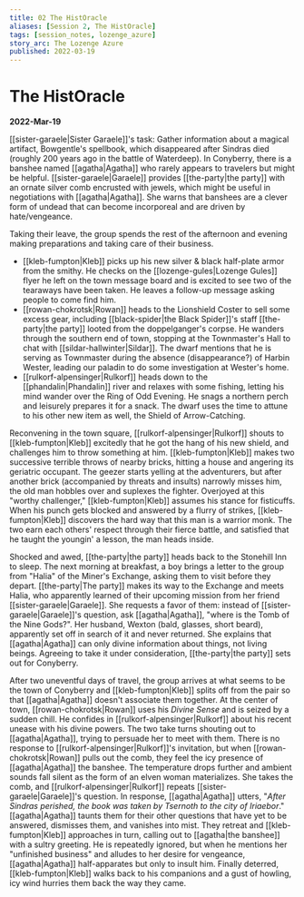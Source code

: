 ```yaml
---
title: 02 The HistOracle
aliases: [Session 2, The HistOracle]
tags: [session_notes, lozenge_azure]
story_arc: The Lozenge Azure
published: 2022-03-19
---
```

# The HistOracle
**2022-Mar-19**

[[sister-garaele|Sister Garaele]]'s task: Gather information about a magical artifact, Bowgentle's spellbook, which disappeared after Sindras died (roughly 200 years ago in the battle of Waterdeep). In Conyberry, there is a banshee named [[agatha|Agatha]] who rarely appears to travelers but might be helpful. [[sister-garaele|Garaele]] provides [[the-party|the party]] with an ornate silver comb encrusted with jewels, which might be useful in negotiations with [[agatha|Agatha]]. She warns that banshees are a clever form of undead that can become incorporeal and are driven by hate/vengeance. 

Taking their leave, the group spends the rest of the afternoon and evening making preparations and taking care of their business.
- [[kleb-fumpton|Kleb]] picks up his new silver & black half-plate armor from the smithy. He checks on the [[lozenge-gules|Lozenge Gules]] flyer he left on the town message board and is excited to see two of the tearaways have been taken. He leaves a follow-up message asking people to come find him.
- [[rowan-chokrotsk|Rowan]] heads to the Lionshield Coster to sell some excess gear, including [[black-spider|the Black Spider]]'s staff [[the-party|the party]] looted from the doppelganger's corpse. He wanders through the southern end of town, stopping at the Townmaster's Hall to chat with [[sildar-hallwinter|Sildar]]. The dwarf mentions that he is serving as Townmaster during the absence (disappearance?) of Harbin Wester, leading our paladin to do some investigation at Wester's home.
- [[rulkorf-alpensinger|Rulkorf]] heads down to the [[phandalin|Phandalin]] river and relaxes with some fishing, letting his mind wander over the Ring of Odd Evening. He snags a northern perch and leisurely prepares it for a snack. The dwarf uses the time to attune to his other new item as well, the Shield of Arrow-Catching.

Reconvening in the town square, [[rulkorf-alpensinger|Rulkorf]] shouts to [[kleb-fumpton|Kleb]] excitedly that he got the hang of his new shield, and challenges him to throw something at him. [[kleb-fumpton|Kleb]] makes two successive terrible throws of nearby bricks, hitting a house and angering its geriatric occupant. The geezer starts yelling at the adventurers, but after another brick (accompanied by threats and insults) narrowly misses him, the old man hobbles over and suplexes the fighter. Overjoyed at this "worthy challenger," [[kleb-fumpton|Kleb]] assumes his stance for fisticuffs. When his punch gets blocked and answered by a flurry of strikes, [[kleb-fumpton|Kleb]] discovers the hard way that this man is a warrior monk. The two earn each others' respect through their fierce battle, and satisfied that he taught the youngin' a lesson, the man heads inside.

Shocked and awed, [[the-party|the party]] heads back to the Stonehill Inn to sleep. The next morning at breakfast, a boy brings a letter to the group from "Halia" of the Miner's Exchange, asking them to visit before they depart. [[the-party|The party]] makes its way to the Exchange and meets Halia, who apparently learned of their upcoming mission from her friend [[sister-garaele|Garaele]]. She requests a favor of them: instead of [[sister-garaele|Garaele]]'s question, ask [[agatha|Agatha]], "where is the Tomb of the Nine Gods?". Her husband, Wexton (bald, glasses, short beard), apparently set off in search of it and never returned. She explains that [[agatha|Agatha]] can only divine information about things, not living beings. Agreeing to take it under consideration, [[the-party|the party]] sets out for Conyberry.

After two uneventful days of travel, the group arrives at what seems to be the town of Conyberry and [[kleb-fumpton|Kleb]] splits off from the pair so that [[agatha|Agatha]] doesn't associate them together. At the center of town, [[rowan-chokrotsk|Rowan]] uses his *Divine Sense* and is seized by a sudden chill. He confides in [[rulkorf-alpensinger|Rulkorf]] about his recent unease with his divine powers. The two take turns shouting out to [[agatha|Agatha]], trying to persuade her to meet with them. There is no response to [[rulkorf-alpensinger|Rulkorf]]'s invitation, but when [[rowan-chokrotsk|Rowan]] pulls out the comb, they feel the icy presence of [[agatha|Agatha]] the banshee. The temperature drops further and ambient sounds fall silent as the form of an elven woman materializes. She takes the comb, and [[rulkorf-alpensinger|Rulkorf]] repeats [[sister-garaele|Garaele]]'s question. In response, [[agatha|Agatha]] utters, "*After Sindras perished, the book was taken by Tsernoth to the city of Iriaebor*." [[agatha|Agatha]] taunts them for their other questions that have yet to be answered, dismisses them, and vanishes into mist. They retreat and [[kleb-fumpton|Kleb]] approaches in turn, calling out to [[agatha|the banshee]] with a sultry greeting. He is repeatedly ignored, but when he mentions her "unfinished business" and alludes to her desire for vengeance, [[agatha|Agatha]] half-apparates but only to insult him. Finally deterred, [[kleb-fumpton|Kleb]] walks back to his companions and a gust of howling, icy wind hurries them back the way they came.